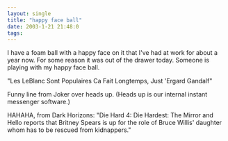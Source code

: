 ```yaml
---
layout: single
title: "happy face ball"
date: 2003-1-21 21:48:0
tags: 
---
```


I have a foam ball with a happy face on it that I've had at work for about a year now. For some reason it was out of the drawer today. Someone is playing with my happy face ball.





"Les LeBlanc Sont Populaires Ca Fait Longtemps, Just 'Ergard Gandalf"





Funny line from Joker over heads up. (Heads up is our internal instant messenger software.)





HAHAHA, from Dark Horizons: "Die Hard 4: Die Hardest: The Mirror and Hello reports that Britney Spears is up for the role of Bruce Willis' daughter whom has to be rescued from kidnappers."




